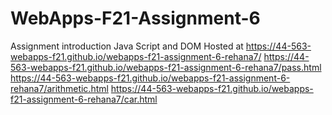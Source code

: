 # WebApps-F21-Assignment-6
Assignment introduction Java Script and DOM
Hosted at 
 https://44-563-webapps-f21.github.io/webapps-f21-assignment-6-rehana7/ 
 https://44-563-webapps-f21.github.io/webapps-f21-assignment-6-rehana7/pass.html 
 https://44-563-webapps-f21.github.io/webapps-f21-assignment-6-rehana7/arithmetic.html 
 https://44-563-webapps-f21.github.io/webapps-f21-assignment-6-rehana7/car.html
